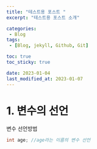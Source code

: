 ```yaml
---
title: "테스트용 포스트 "
excerpt: "테스트용 포스트 소개"

categories:
 - Blog
tags:
 - [Blog, jekyll, Github, Git]

toc: true
toc_sticky: true

date: 2023-01-04
last_modified_at: 2023-01-07
---
```


# 1. 변수의 선언

변수 선언방법

```java
int age; //age라는 이름의 변수 선언